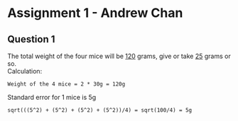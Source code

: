 # Assignment 1 - Andrew Chan
## Question 1
The total weight of the four mice will be <ins>120</ins> grams, give or take <ins>25</ins> grams or so.  
Calculation:
```
Weight of the 4 mice = 2 * 30g = 120g
```
Standard error for 1 mice is 5g
```
sqrt(((5^2) + (5^2) + (5^2) + (5^2))/4) = sqrt(100/4) = 5g
```